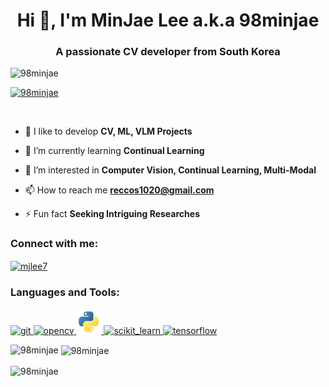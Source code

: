 <h1 align="center">Hi 👋, I'm MinJae Lee a.k.a 98minjae</h1>
<h3 align="center">A passionate CV developer from South Korea</h3>

<p align="left"> <img src="https://komarev.com/ghpvc/?username=98minjae&label=Profile%20views&color=0e75b6&style=flat" alt="98minjae" /> </p>

<p align="left"> <a href="https://github.com/ryo-ma/github-profile-trophy"><img src="https://github-profile-trophy.vercel.app/?username=98minjae" alt="98minjae" /></a> </p>

<p align="left"> <a href="https://twitter.com/" target="blank"><img src="https://img.shields.io/twitter/follow/?logo=twitter&style=for-the-badge" alt="" /></a> </p>

- 🔭 I like to develop **CV, ML, VLM Projects**

- 🌱 I’m currently learning **Continual Learning**

- 👯 I’m interested in **Computer Vision, Continual Learning, Multi-Modal**

- 📫 How to reach me **reccos1020@gmail.com**

- ⚡ Fun fact **Seeking Intriguing Researches**

<h3 align="left">Connect with me:</h3>
<p align="left">
<a href="https://instagram.com/mjlee7" target="blank"><img align="center" src="https://raw.githubusercontent.com/rahuldkjain/github-profile-readme-generator/master/src/images/icons/Social/instagram.svg" alt="mjlee7" height="30" width="40" /></a>
</p>

<h3 align="left">Languages and Tools:</h3>
<p align="left"> <a href="https://git-scm.com/" target="_blank"> <img src="https://www.vectorlogo.zone/logos/git-scm/git-scm-icon.svg" alt="git" width="40" height="40"/> </a> <a href="https://opencv.org/" target="_blank"> <img src="https://www.vectorlogo.zone/logos/opencv/opencv-icon.svg" alt="opencv" width="40" height="40"/> </a> <a href="https://www.python.org" target="_blank"> <img src="https://raw.githubusercontent.com/devicons/devicon/master/icons/python/python-original.svg" alt="python" width="40" height="40"/> </a> <a href="https://scikit-learn.org/" target="_blank"> <img src="https://upload.wikimedia.org/wikipedia/commons/0/05/Scikit_learn_logo_small.svg" alt="scikit_learn" width="40" height="40"/> </a> <a href="https://www.tensorflow.org" target="_blank"> <img src="https://www.vectorlogo.zone/logos/tensorflow/tensorflow-icon.svg" alt="tensorflow" width="40" height="40"/> </a> </p>

<p><img align="left" src="https://github-readme-stats.vercel.app/api/top-langs?username=98minjae&show_icons=true&locale=en&layout=compact" alt="98minjae" /></p>

<p>&nbsp;<img align="center" src="https://github-readme-stats.vercel.app/api?username=98minjae&show_icons=true&locale=en" alt="98minjae" /></p>

<p><img align="center" src="https://github-readme-streak-stats.herokuapp.com/?user=98minjae&" alt="98minjae" /></p>

